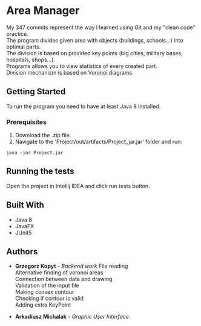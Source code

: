 # Area Manager

My 347 commits represent the way I learned using Git and my "clean code" practice.  
The program divides given area with objects (buildings, schools...) into optimal parts.  
The division is based on provided key points (big cities, military bases, hospitals, shops...).  
Programs allows you to view statistics of every created part.  
Division mechanizm is based on Voronoi diagrams.  

## Getting Started

To run the program you need to have at least Java 8 installed.

### Prerequisites

1) Download the .zip file.
2) Navigate to the 'Project/out/artifacts/Project_jar.jar' folder and run:
```
java -jar Project.jar
```
## Running the tests

Open the project in Intellij IDEA and click run tests button.

## Built With

* Java 8
* JavaFX
* JUnit5 

## Authors

* **Grzegorz Kopyt** - *Backend work*
File reading  
Alternative finding of voronoi areas  
Connection between data and drawing  
Validation of the input file  
Making convex contour  
Checking if contour is valid  
Adding extra KeyPoint  

* **Arkadiusz Michalak** - *Graphic User Interface*

